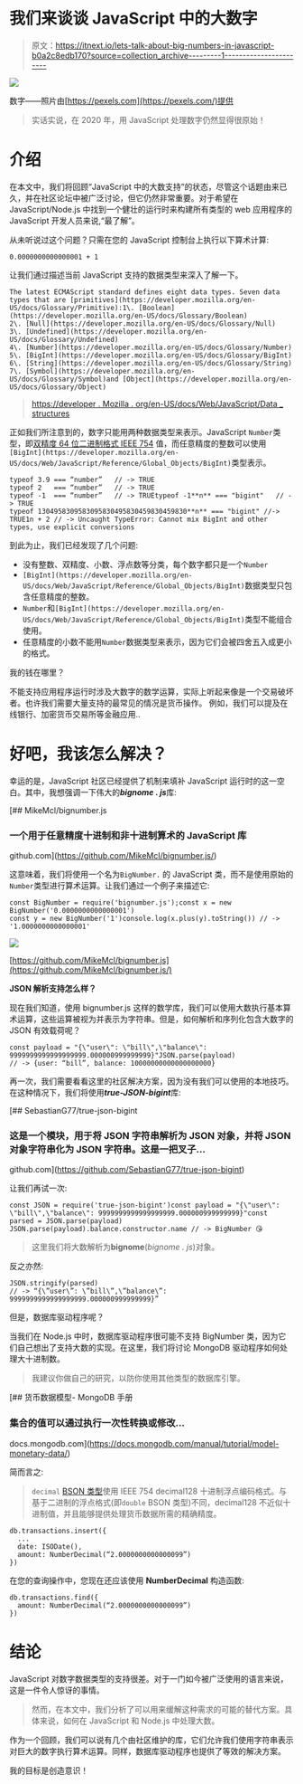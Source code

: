 # 我们来谈谈 JavaScript 中的大数字

> 原文：<https://itnext.io/lets-talk-about-big-numbers-in-javascript-b0a2c8edb170?source=collection_archive---------1----------------------->

![](img/a31853f534a52520befa0b2405347b0b.png)

数字——照片由[https://pexels.com](https://pexels.com/)提供

> 实话实说，在 2020 年，用 JavaScript 处理数字仍然显得很原始！

# 介绍

在本文中，我们将回顾“JavaScript 中的大数支持”的状态，尽管这个话题由来已久，并在社区论坛中被广泛讨论，但它仍然非常重要。对于希望在 JavaScript/Node.js 中找到一个健壮的运行时来构建所有类型的 web 应用程序的 JavaScript 开发人员来说,“最了解”。

从未听说过这个问题？只需在您的 JavaScript 控制台上执行以下算术计算:

```
0.0000000000000001 + 1
```

让我们通过描述当前 JavaScript 支持的数据类型来深入了解一下。

```
The latest ECMAScript standard defines eight data types. Seven data types that are [primitives](https://developer.mozilla.org/en-US/docs/Glossary/Primitive):1\. [Boolean](https://developer.mozilla.org/en-US/docs/Glossary/Boolean)
2\. [Null](https://developer.mozilla.org/en-US/docs/Glossary/Null)
3\. [Undefined](https://developer.mozilla.org/en-US/docs/Glossary/Undefined)
4\. [Number](https://developer.mozilla.org/en-US/docs/Glossary/Number)
5\. [BigInt](https://developer.mozilla.org/en-US/docs/Glossary/BigInt)
6\. [String](https://developer.mozilla.org/en-US/docs/Glossary/String)
7\. [Symbol](https://developer.mozilla.org/en-US/docs/Glossary/Symbol)and [Object](https://developer.mozilla.org/en-US/docs/Glossary/Object)
```

> [https://developer . Mozilla . org/en-US/docs/Web/JavaScript/Data _ structures](https://developer.mozilla.org/en-US/docs/Web/JavaScript/Data_structures)

正如我们所注意到的，数字只能用两种数据类型来表示。JavaScript `Number`类型，即[双精度 64 位二进制格式 IEEE 754](https://en.wikipedia.org/wiki/Floating-point_arithmetic) 值，而任意精度的整数可以使用`[BigInt](https://developer.mozilla.org/en-US/docs/Web/JavaScript/Reference/Global_Objects/BigInt)`类型表示。

```
typeof 3.9 === “number”   // -> TRUE
typeof 2   === “number”   // -> TRUE
typeof -1  === “number”   // -> TRUEtypeof -1**n** === "bigint"   // -> TRUE
typeof 1304958309583095830495830459830459830**n** === "bigint" //-> TRUE1n + 2 // -> Uncaught TypeError: Cannot mix BigInt and other types, use explicit conversions
```

到此为止，我们已经发现了几个问题:

*   没有整数、双精度、小数、浮点数等分类，每个数字都只是一个`Number`
*   `[BigInt](https://developer.mozilla.org/en-US/docs/Web/JavaScript/Reference/Global_Objects/BigInt)`数据类型只包含任意精度的整数。
*   `Number`和`[BigInt](https://developer.mozilla.org/en-US/docs/Web/JavaScript/Reference/Global_Objects/BigInt)`类型不能组合使用。
*   任意精度的小数不能用`Number`数据类型来表示，因为它们会被四舍五入成更小的格式。

我的钱在哪里？

不能支持应用程序运行时涉及大数字的数学运算，实际上听起来像是一个交易破坏者。也许我们需要大量支持的最常见的情况是货币操作。
例如，我们可以提及在线银行、加密货币交易所等金融应用..

# 好吧，我该怎么解决？

幸运的是，JavaScript 社区已经提供了机制来填补 JavaScript 运行时的这一空白。其中，我想强调一下伟大的***bignome . js***库:

[](https://github.com/MikeMcl/bignumber.js/) [## MikeMcl/bignumber.js

### 一个用于任意精度十进制和非十进制算术的 JavaScript 库

github.com](https://github.com/MikeMcl/bignumber.js/) 

这意味着，我们将使用一个名为`BigNumber.`
的 JavaScript 类，而不是使用原始的`Number`类型进行算术运算。让我们通过一个例子来描述它:

```
const BigNumber = require('bignumber.js');const x = new BigNumber('0.0000000000000001')
const y = new BigNumber('1')console.log(x.plus(y).toString()) // -> '1.0000000000000001'
```

![](img/e61d358fea671291fb95e4b2ad09f2f5.png)

[https://github.com/MikeMcl/bignumber.js](https://github.com/MikeMcl/bignumber.js/)

**JSON 解析支持怎么样？**

现在我们知道，使用 bignumber.js 这样的数学库，我们可以使用大数执行基本算术运算，这些运算被视为并表示为字符串。但是，如何解析和序列化包含大数字的 JSON 有效载荷呢？

```
const payload = "{\"user\": \"bill\",\"balance\": 9999999999999999999.000000999999999}"JSON.parse(payload) 
// -> {user: “bill”, balance: 10000000000000000000}
```

再一次，我们需要看看这里的社区解决方案，因为没有我们可以使用的本地技巧。在这种情况下，我们将使用***true-JSON-bigint***库:

[](https://github.com/SebastianG77/true-json-bigint) [## SebastianG77/true-json-bigint

### 这是一个模块，用于将 JSON 字符串解析为 JSON 对象，并将 JSON 对象字符串化为 JSON 字符串。这是一把叉子…

github.com](https://github.com/SebastianG77/true-json-bigint) 

让我们再试一次:

```
const JSON = require('true-json-bigint')const payload = "{\"user\": \"bill\",\"balance\": 9999999999999999999.000000999999999}"const parsed = JSON.parse(payload) 
JSON.parse(payload).balance.constructor.name // -> BigNumber 😘
```

> 这里我们将大数解析为**bignome**(*bignome . js*)对象。

反之亦然:

```
JSON.stringify(parsed) 
// -> “{\”user\”: \”bill\”,\”balance\”: 9999999999999999999.000000999999999}”
```

但是，数据库驱动程序呢？

当我们在 Node.js 中时，数据库驱动程序很可能不支持 BigNumber 类，因为它们自己想出了支持大数的实现。在这里，我们将讨论 MongoDB 驱动程序如何处理大十进制数。

> 我建议你做自己的研究，以防你使用其他类型的数据库引擎。

[](https://docs.mongodb.com/manual/tutorial/model-monetary-data/) [## 货币数据模型- MongoDB 手册

### 集合的值可以通过执行一次性转换或修改…

docs.mongodb.com](https://docs.mongodb.com/manual/tutorial/model-monetary-data/) 

简而言之:

> `decimal` [BSON 类型](https://docs.mongodb.com/manual/reference/bson-types/)使用 IEEE 754 decimal128 十进制浮点编码格式。与基于二进制的浮点格式(即`double` BSON 类型)不同，decimal128 不近似十进制值，并且能够提供处理货币数据所需的精确精度。

```
db.transactions.insert({ 
  ...  
  date: ISODate(), 
  amount: NumberDecimal(“2.0000000000000099”) 
})
```

在您的查询操作中，您现在还应该使用 **NumberDecimal** 构造函数:

```
db.transactions.find({ 
  amount: NumberDecimal(“2.0000000000000099”) 
})
```

# 结论

JavaScript 对数字数据类型的支持很差。对于一门如今被广泛使用的语言来说，这是一件令人惊讶的事情。

> 然而，在本文中，我们分析了可以用来缓解这种需求的可能的替代方案。具体来说，如何在 JavaScript 和 Node.js 中处理大数。

作为一个回顾，我们可以说有几个由社区维护的库，它们允许我们使用字符串表示对巨大的数字执行算术运算。同样，数据库驱动程序也提供了等效的解决方案。

我的目标是创造意识！